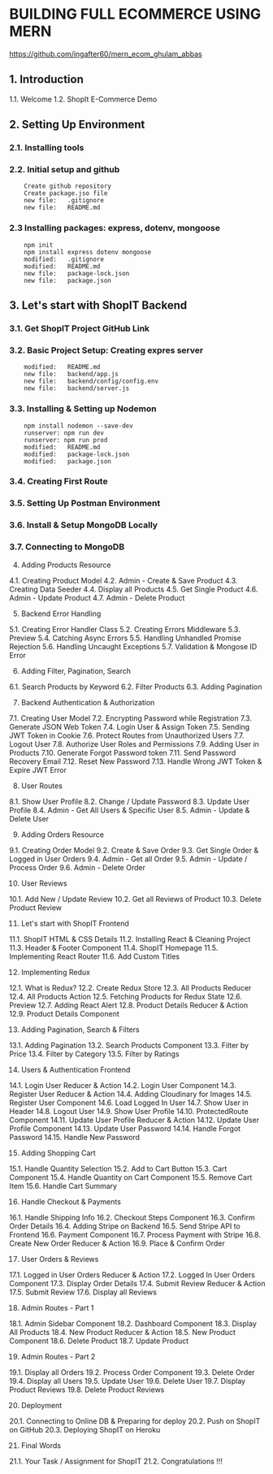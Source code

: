 # BUILDING FULL ECOMMERCE USING MERN

https://github.com/ingafter60/mern_ecom_ghulam_abbas

## 1. Introduction

1.1. Welcome
1.2. ShopIt E-Commerce Demo

## 2. Setting Up Environment

### 2.1. Installing tools

### 2.2. Initial setup and github

        Create github repository
        Create package.jso file
        new file:   .gitignore
        new file:   README.md

### 2.3 Installing packages: express, dotenv, mongoose

        npm init
        npm install express dotenv mongoose
        modified:   .gitignore
        modified:   README.md
        new file:   package-lock.json
        new file:   package.json

## 3. Let's start with ShopIT Backend

### 3.1. Get ShopIT Project GitHub Link

### 3.2. Basic Project Setup: Creating expres server

        modified:   README.md
        new file:   backend/app.js
        new file:   backend/config/config.env
        new file:   backend/server.js

### 3.3. Installing & Setting up Nodemon

        npm install nodemon --save-dev
        runserver: npm run dev
        runserver: npm run prod
        modified:   README.md
        modified:   package-lock.json
        modified:   package.json

### 3.4. Creating First Route

### 3.5. Setting Up Postman Environment

### 3.6. Install & Setup MongoDB Locally

### 3.7. Connecting to MongoDB

4. Adding Products Resource

4.1. Creating Product Model
4.2. Admin - Create & Save Product
4.3. Creating Data Seeder
4.4. Display all Products
4.5. Get Single Product
4.6. Admin - Update Product
4.7. Admin - Delete Product

5. Backend Error Handling

5.1. Creating Error Handler Class
5.2. Creating Errors Middleware
5.3. Preview
5.4. Catching Async Errors
5.5. Handling Unhandled Promise Rejection
5.6. Handling Uncaught Exceptions
5.7. Validation & Mongose ID Error

6. Adding Filter, Pagination, Search

6.1. Search Products by Keyword
6.2. Filter Products
6.3. Adding Pagination

7. Backend Authentication & Authorization

7.1. Creating User Model
7.2. Encrypting Password while Registration
7.3. Generate JSON Web Token
7.4. Login User & Assign Token
7.5. Sending JWT Token in Cookie
7.6. Protect Routes from Unauthorized Users
7.7. Logout User
7.8. Authorize User Roles and Permissions
7.9. Adding User in Products
7.10. Generate Forgot Password token
7.11. Send Password Recovery Email
7.12. Reset New Password
7.13. Handle Wrong JWT Token & Expire JWT Error

8. User Routes

8.1. Show User Profile
8.2. Change / Update Password
8.3. Update User Profile
8.4. Admin - Get All Users & Specific User
8.5. Admin - Update & Delete User

9. Adding Orders Resource

9.1. Creating Order Model
9.2. Create & Save Order
9.3. Get Single Order & Logged in User Orders
9.4. Admin - Get all Order
9.5. Admin - Update / Process Order
9.6. Admin - Delete Order

10. User Reviews

10.1. Add New / Update Review
10.2. Get all Reviews of Product
10.3. Delete Product Review

11. Let's start with ShopIT Frontend

11.1. ShopIT HTML & CSS Details
11.2. Installing React & Cleaning Project
11.3. Header & Footer Component
11.4. ShopIT Homepage
11.5. Implementing React Router
11.6. Add Custom Titles

12. Implementing Redux

12.1. What is Redux?
12.2. Create Redux Store
12.3. All Products Reducer
12.4. All Products Action
12.5. Fetching Products for Redux State
12.6. Preview
12.7. Adding React Alert
12.8. Product Details Reducer & Action
12.9. Product Details Component

13. Adding Pagination, Search & Filters

13.1. Adding Pagination
13.2. Search Products Component
13.3. Filter by Price
13.4. Filter by Category
13.5. Filter by Ratings

14. Users & Authentication Frontend

14.1. Login User Reducer & Action
14.2. Login User Component
14.3. Register User Reducer & Action
14.4. Adding Cloudinary for Images
14.5. Register User Component
14.6. Load Logged In User
14.7. Show User in Header
14.8. Logout User
14.9. Show User Profile
14.10. ProtectedRoute Component
14.11. Update User Profile Reducer & Action
14.12. Update User Profile Component
14.13. Update User Password
14.14. Handle Forgot Password
14.15. Handle New Password

15. Adding Shopping Cart

15.1. Handle Quantity Selection
15.2. Add to Cart Button
15.3. Cart Component
15.4. Handle Quantity on Cart Component
15.5. Remove Cart Item
15.6. Handle Cart Summary

16. Handle Checkout & Payments

16.1. Handle Shipping Info
16.2. Checkout Steps Component
16.3. Confirm Order Details
16.4. Adding Stripe on Backend
16.5. Send Stripe API to Frontend
16.6. Payment Component
16.7. Process Payment with Stripe
16.8. Create New Order Reducer & Action
16.9. Place & Confirm Order

17. User Orders & Reviews

17.1. Logged in User Orders Reducer & Action
17.2. Logged In User Orders Component
17.3. Display Order Details
17.4. Submit Review Reducer & Action
17.5. Submit Review
17.6. Display all Reviews

18. Admin Routes - Part 1

18.1. Admin Sidebar Component
18.2. Dashboard Component
18.3. Display All Products
18.4. New Product Reducer & Action
18.5. New Product Component
18.6. Delete Product
18.7. Update Product

19. Admin Routes - Part 2

19.1. Display all Orders
19.2. Process Order Component
19.3. Delete Order
19.4. Display all Users
19.5. Update User
19.6. Delete User
19.7. Display Product Reviews
19.8. Delete Product Reviews

20. Deployment

20.1. Connecting to Online DB & Preparing for deploy
20.2. Push on ShopIT on GitHub
20.3. Deploying ShopIT on Heroku

21. Final Words

21.1. Your Task / Assignment for ShopIT
21.2. Congratulations !!!
